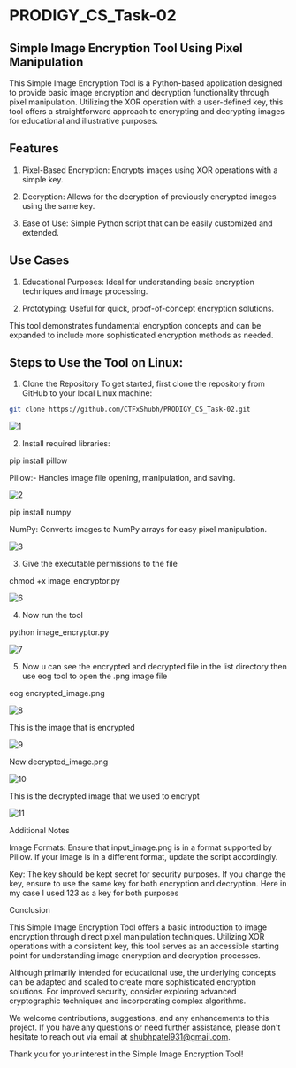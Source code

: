 # PRODIGY_CS_Task-02
## Simple Image Encryption Tool Using Pixel Manipulation

This Simple Image Encryption Tool is a Python-based application designed to provide basic image encryption and decryption functionality through pixel manipulation. Utilizing the XOR operation with a user-defined key, this tool offers a straightforward approach to encrypting and decrypting images for educational and illustrative purposes.

## Features

1. Pixel-Based Encryption: Encrypts images using XOR operations with a simple key.

2. Decryption: Allows for the decryption of previously encrypted images using the same key.

3. Ease of Use: Simple Python script that can be easily customized and extended.

## Use Cases

1. Educational Purposes: Ideal for understanding basic encryption techniques and image processing.

2. Prototyping: Useful for quick, proof-of-concept encryption solutions.

This tool demonstrates fundamental encryption concepts and can be expanded to include more sophisticated encryption methods as needed.

## Steps to Use the Tool on Linux:

1. Clone the Repository To get started, first clone the repository from GitHub to your local Linux machine:

```bash
git clone https://github.com/CTFxShubh/PRODIGY_CS_Task-02.git
```
![1](https://github.com/user-attachments/assets/e378ce80-1e4e-4cc1-9a54-3d62f5e995fe)

2. Install required libraries:

pip install pillow 

Pillow:- Handles image file opening, manipulation, and saving.

![2](https://github.com/user-attachments/assets/fa4b410e-49f5-4292-8dc9-325baeb5e327)

pip install numpy

NumPy: Converts images to NumPy arrays for easy pixel manipulation.

![3](https://github.com/user-attachments/assets/cc8c5d5b-0aa2-480d-9521-44fb0e0092d2)

3. Give the executable permissions to the file

chmod +x image_encryptor.py

![6](https://github.com/user-attachments/assets/e8d0cc4c-4437-4a47-bfd0-ef63a664f0bd)

4. Now run the tool

python image_encryptor.py

![7](https://github.com/user-attachments/assets/f8194a90-ce8e-40ae-be6b-d16510e2c9fe)

5. Now u can see the encrypted and decrypted file in the list directory then use eog tool to open the .png image file

 eog encrypted_image.png

 ![8](https://github.com/user-attachments/assets/147e87e2-d108-4bc8-a977-3caae55141d8)

This is the image that is encrypted 

![9](https://github.com/user-attachments/assets/67476c28-625b-49e6-b44e-c1b185757600)

Now decrypted_image.png

![10](https://github.com/user-attachments/assets/81d79b5d-9be7-409a-8de9-4041c4fab215)

This is the decrypted image that we used to encrypt

![11](https://github.com/user-attachments/assets/12f838cd-1f7d-4382-8606-d295ad00da7b)

Additional Notes

Image Formats: Ensure that input_image.png is in a format supported by Pillow. If your image is in a different format, update the script accordingly.

Key: The key should be kept secret for security purposes. If you change the key, ensure to use the same key for both encryption and decryption. Here in my case I used 123 as a key for both purposes  

Conclusion

This Simple Image Encryption Tool offers a basic introduction to image encryption through direct pixel manipulation techniques. Utilizing XOR operations with a consistent key, this tool serves as an accessible starting point for understanding image encryption and decryption processes.

Although primarily intended for educational use, the underlying concepts can be adapted and scaled to create more sophisticated encryption solutions. For improved security, consider exploring advanced cryptographic techniques and incorporating complex algorithms.

We welcome contributions, suggestions, and any enhancements to this project. If you have any questions or need further assistance, please don't hesitate to reach out via email at shubhpatel931@gmail.com.

Thank you for your interest in the Simple Image Encryption Tool!

